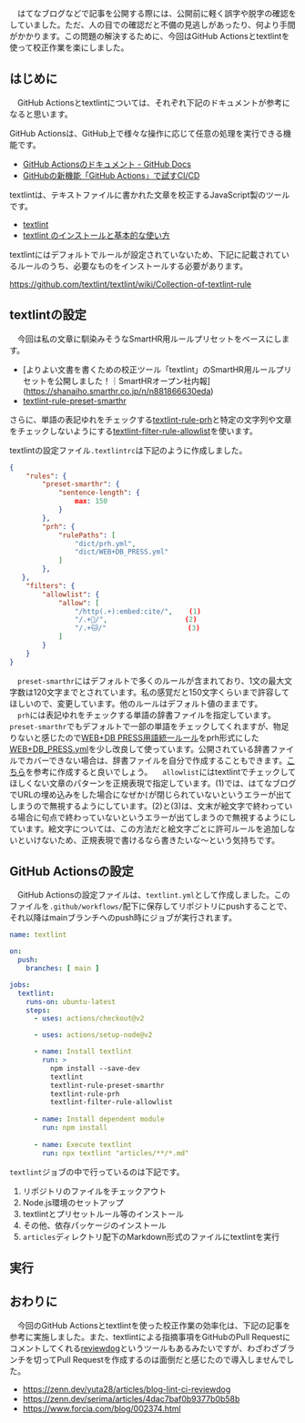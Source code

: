 　はてなブログなどで記事を公開する際には、公開前に軽く誤字や脱字の確認をしていました。ただ、人の目での確認だと不備の見逃しがあったり、何より手間がかかります。この問題の解決するために、今回はGitHub Actionsとtextlintを使って校正作業を楽にしました。

## はじめに

　GitHub Actionsとtextlintについては、それぞれ下記のドキュメントが参考になると思います。  

GitHub Actionsは、GitHub上で様々な操作に応じて任意の処理を実行できる機能です。

* [GitHub Actionsのドキュメント - GitHub Docs](https://docs.github.com/ja/actions)
* [GitHubの新機能「GitHub Actions」で試すCI/CD](https://knowledge.sakura.ad.jp/23478/)

textlintは、テキストファイルに書かれた文章を校正するJavaScript製のツールです。

* [textlint](https://textlint.github.io/) 
* [textlint のインストールと基本的な使い方](https://maku.blog/p/3veuap5/)

textlintにはデフォルトでルールが設定されていないため、下記に記載されているルールのうち、必要なものをインストールする必要があります。

https://github.com/textlint/textlint/wiki/Collection-of-textlint-rule

## textlintの設定 

　今回は私の文章に馴染みそうなSmartHR用ルールプリセットをベースにします。

* [よりよい文書を書くための校正ツール「textlint」のSmartHR用ルールプリセットを公開しました！｜SmartHRオープン社内報]
(https://shanaiho.smarthr.co.jp/n/n881866630eda)
* [textlint-rule-preset-smarthr](https://github.com/kufu/textlint-rule-preset-smarthr)

さらに、単語の表記ゆれをチェックする[textlint-rule-prh](https://github.com/textlint-rule/textlint-rule-prh)と特定の文字列や文章をチェックしないようにする[textlint-filter-rule-allowlist](https://github.com/textlint/textlint-filter-rule-allowlist)を使います。

textlintの設定ファイル`.textlintrc`は下記のように作成しました。

```json
{
    "rules": {
        "preset-smarthr": {
            "sentence-length": {
                max: 150
            }
        },
        "prh": {
            "rulePaths": [
                "dict/prh.yml",
                "dict/WEB+DB_PRESS.yml"
            ]
        },
   },
    "filters": {
        "allowlist": {
            "allow": [
                "/http(.+):embed:cite/",    (1)
                "/.+👀/",                   (2)
                "/.+🐱/"                    (3)
            ]
        }
    }
}
```

　`preset-smarthr`にはデフォルトで多くのルールが含まれており、1文の最大文字数は120文字までとされています。私の感覚だと150文字くらいまで許容してほしいので、変更しています。他のルールはデフォルト値のままです。  
　`prh`には表記ゆれをチェックする単語の辞書ファイルを指定しています。`preset-smarthr`でもデフォルトで一部の単語をチェックしてくれますが、物足りないと感じたので[WEB+DB PRESS用語統一ルール](https://gist.github.com/inao/f55e8232e150aee918b9)をprh形式にした[WEB+DB_PRESS.yml](https://github.com/prh/rules/blob/master/media/WEB%2BDB_PRESS.yml)を少し改良して使っています。公開されている辞書ファイルでカバーできない場合は、辞書ファイルを自分で作成することもできます。[こちら](https://github.com/prh/prh/blob/master/misc/prh.yml)を参考に作成すると良いでしょう。
　`allowlist`にはtextlintでチェックしてほしくない文章のパターンを正規表現で指定しています。(1)では、はてなブログでURLの埋め込みをした場合になぜか`[`が閉じられていないというエラーが出てしまうので無視するようにしています。(2)と(3)は、文末が絵文字で終わっている場合に句点で終わっていないというエラーが出てしまうので無視するようにしています。絵文字については、この方法だと絵文字ごとに許可ルールを追加しないといけないため、正規表現で書けるなら書きたいな～という気持ちです。

## GitHub Actionsの設定

　GitHub Actionsの設定ファイルは、`textlint.yml`として作成しました。このファイルを`.github/workflows/`配下に保存してリポジトリにpushすることで、それ以降はmainブランチへのpush時にジョブが実行されます。

```yaml
name: textlint

on:
  push:
    branches: [ main ]

jobs:
  textlint:
    runs-on: ubuntu-latest
    steps:
      - uses: actions/checkout@v2

      - uses: actions/setup-node@v2

      - name: Install textlint
        run: >
          npm install --save-dev
          textlint
          textlint-rule-preset-smarthr
          textlint-rule-prh 
          textlint-filter-rule-allowlist
      
      - name: Install dependent module
        run: npm install
      
      - name: Execute textlint
        run: npx textlint "articles/**/*.md"
```

`textlint`ジョブの中で行っているのは下記です。

1. リポジトリのファイルをチェックアウト
2. Node.js環境のセットアップ
3. textlintとプリセットルール等のインストール
4. その他、依存パッケージのインストール
5. `articles`ディレクトリ配下のMarkdown形式のファイルにtextlintを実行

## 実行

## おわりに

　今回のGitHub Actionsとtextlintを使った校正作業の効率化は、下記の記事を参考に実施しました。また、textlintによる指摘事項をGitHubのPull Requestにコメントしてくれる[reviewdog](https://github.com/reviewdog/reviewdog)というツールもあるみたいですが、わざわざブランチを切ってPull Requestを作成するのは面倒だと感じたので導入しませんでした。

* https://zenn.dev/yuta28/articles/blog-lint-ci-reviewdog
* https://zenn.dev/serima/articles/4dac7baf0b9377b0b58b
* https://www.forcia.com/blog/002374.html

